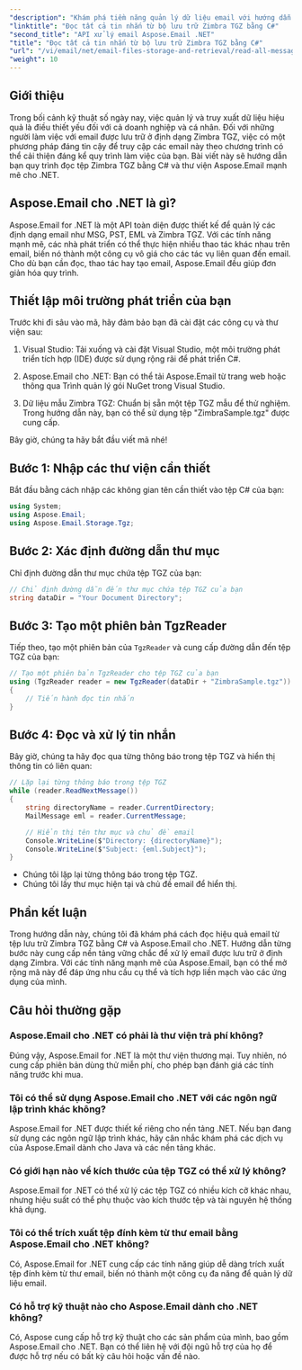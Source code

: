 ```yaml
---
"description": "Khám phá tiềm năng quản lý dữ liệu email với hướng dẫn từng bước của chúng tôi về cách đọc tệp Zimbra TGZ bằng C# và thư viện Aspose.Email for .NET. Hướng dẫn này sẽ giúp bạn truy cập và xử lý email hiệu quả."
"linktitle": "Đọc tất cả tin nhắn từ bộ lưu trữ Zimbra TGZ bằng C#"
"second_title": "API xử lý email Aspose.Email .NET"
"title": "Đọc tất cả tin nhắn từ bộ lưu trữ Zimbra TGZ bằng C#"
"url": "/vi/email/net/email-files-storage-and-retrieval/read-all-messages-from-zimbra-tgz-storage/"
"weight": 10
---
```


## Giới thiệu

Trong bối cảnh kỹ thuật số ngày nay, việc quản lý và truy xuất dữ liệu hiệu quả là điều thiết yếu đối với cả doanh nghiệp và cá nhân. Đối với những người làm việc với email được lưu trữ ở định dạng Zimbra TGZ, việc có một phương pháp đáng tin cậy để truy cập các email này theo chương trình có thể cải thiện đáng kể quy trình làm việc của bạn. Bài viết này sẽ hướng dẫn bạn quy trình đọc tệp Zimbra TGZ bằng C# và thư viện Aspose.Email mạnh mẽ cho .NET.

## Aspose.Email cho .NET là gì?

Aspose.Email for .NET là một API toàn diện được thiết kế để quản lý các định dạng email như MSG, PST, EML và Zimbra TGZ. Với các tính năng mạnh mẽ, các nhà phát triển có thể thực hiện nhiều thao tác khác nhau trên email, biến nó thành một công cụ vô giá cho các tác vụ liên quan đến email. Cho dù bạn cần đọc, thao tác hay tạo email, Aspose.Email đều giúp đơn giản hóa quy trình.

## Thiết lập môi trường phát triển của bạn

Trước khi đi sâu vào mã, hãy đảm bảo bạn đã cài đặt các công cụ và thư viện sau:

1. Visual Studio: Tải xuống và cài đặt Visual Studio, một môi trường phát triển tích hợp (IDE) được sử dụng rộng rãi để phát triển C#.

2. Aspose.Email cho .NET: Bạn có thể tải Aspose.Email từ trang web hoặc thông qua Trình quản lý gói NuGet trong Visual Studio.

3. Dữ liệu mẫu Zimbra TGZ: Chuẩn bị sẵn một tệp TGZ mẫu để thử nghiệm. Trong hướng dẫn này, bạn có thể sử dụng tệp "ZimbraSample.tgz" được cung cấp.

Bây giờ, chúng ta hãy bắt đầu viết mã nhé!

## Bước 1: Nhập các thư viện cần thiết

Bắt đầu bằng cách nhập các không gian tên cần thiết vào tệp C# của bạn:

```csharp
using System;
using Aspose.Email;
using Aspose.Email.Storage.Tgz;
```

## Bước 2: Xác định đường dẫn thư mục

Chỉ định đường dẫn thư mục chứa tệp TGZ của bạn:

```csharp
// Chỉ định đường dẫn đến thư mục chứa tệp TGZ của bạn
string dataDir = "Your Document Directory";
```

## Bước 3: Tạo một phiên bản TgzReader

Tiếp theo, tạo một phiên bản của `TgzReader` và cung cấp đường dẫn đến tệp TGZ của bạn:

```csharp
// Tạo một phiên bản TgzReader cho tệp TGZ của bạn
using (TgzReader reader = new TgzReader(dataDir + "ZimbraSample.tgz"))
{
    // Tiến hành đọc tin nhắn
}
```

## Bước 4: Đọc và xử lý tin nhắn

Bây giờ, chúng ta hãy đọc qua từng thông báo trong tệp TGZ và hiển thị thông tin có liên quan:

```csharp
// Lặp lại từng thông báo trong tệp TGZ
while (reader.ReadNextMessage())
{
    string directoryName = reader.CurrentDirectory;
    MailMessage eml = reader.CurrentMessage;

    // Hiển thị tên thư mục và chủ đề email
    Console.WriteLine($"Directory: {directoryName}");
    Console.WriteLine($"Subject: {eml.Subject}");
}
```

- Chúng tôi lặp lại từng thông báo trong tệp TGZ.
- Chúng tôi lấy thư mục hiện tại và chủ đề email để hiển thị.


## Phần kết luận

Trong hướng dẫn này, chúng tôi đã khám phá cách đọc hiệu quả email từ tệp lưu trữ Zimbra TGZ bằng C# và Aspose.Email cho .NET. Hướng dẫn từng bước này cung cấp nền tảng vững chắc để xử lý email được lưu trữ ở định dạng Zimbra. Với các tính năng mạnh mẽ của Aspose.Email, bạn có thể mở rộng mã này để đáp ứng nhu cầu cụ thể và tích hợp liền mạch vào các ứng dụng của mình.

## Câu hỏi thường gặp

### Aspose.Email cho .NET có phải là thư viện trả phí không?
Đúng vậy, Aspose.Email for .NET là một thư viện thương mại. Tuy nhiên, nó cung cấp phiên bản dùng thử miễn phí, cho phép bạn đánh giá các tính năng trước khi mua.

### Tôi có thể sử dụng Aspose.Email cho .NET với các ngôn ngữ lập trình khác không?
Aspose.Email for .NET được thiết kế riêng cho nền tảng .NET. Nếu bạn đang sử dụng các ngôn ngữ lập trình khác, hãy cân nhắc khám phá các dịch vụ của Aspose.Email dành cho Java và các nền tảng khác.

### Có giới hạn nào về kích thước của tệp TGZ có thể xử lý không?
Aspose.Email for .NET có thể xử lý các tệp TGZ có nhiều kích cỡ khác nhau, nhưng hiệu suất có thể phụ thuộc vào kích thước tệp và tài nguyên hệ thống khả dụng.

### Tôi có thể trích xuất tệp đính kèm từ thư email bằng Aspose.Email cho .NET không?
Có, Aspose.Email for .NET cung cấp các tính năng giúp dễ dàng trích xuất tệp đính kèm từ thư email, biến nó thành một công cụ đa năng để quản lý dữ liệu email.

### Có hỗ trợ kỹ thuật nào cho Aspose.Email dành cho .NET không?
Có, Aspose cung cấp hỗ trợ kỹ thuật cho các sản phẩm của mình, bao gồm Aspose.Email cho .NET. Bạn có thể liên hệ với đội ngũ hỗ trợ của họ để được hỗ trợ nếu có bất kỳ câu hỏi hoặc vấn đề nào.